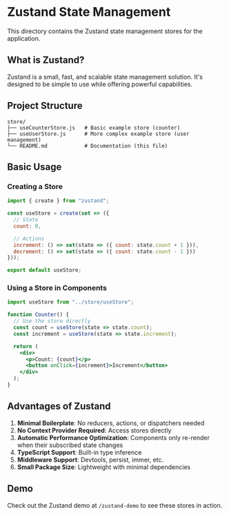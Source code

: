 # Zustand State Management

This directory contains the Zustand state management stores for the application.

## What is Zustand?

Zustand is a small, fast, and scalable state management solution. It's designed to be simple to use while offering powerful capabilities.

## Project Structure

```
store/
├── useCounterStore.js   # Basic example store (counter)
├── useUserStore.js      # More complex example store (user management)
└── README.md            # Documentation (this file)
```

## Basic Usage

### Creating a Store

```js
import { create } from "zustand";

const useStore = create(set => ({
  // State
  count: 0,

  // Actions
  increment: () => set(state => ({ count: state.count + 1 })),
  decrement: () => set(state => ({ count: state.count - 1 }))
}));

export default useStore;
```

### Using a Store in Components

```jsx
import useStore from "../store/useStore";

function Counter() {
  // Use the store directly
  const count = useStore(state => state.count);
  const increment = useStore(state => state.increment);

  return (
    <div>
      <p>Count: {count}</p>
      <button onClick={increment}>Increment</button>
    </div>
  );
}
```

## Advantages of Zustand

1. **Minimal Boilerplate**: No reducers, actions, or dispatchers needed
2. **No Context Provider Required**: Access stores directly
3. **Automatic Performance Optimization**: Components only re-render when their subscribed state changes
4. **TypeScript Support**: Built-in type inference
5. **Middleware Support**: Devtools, persist, immer, etc.
6. **Small Package Size**: Lightweight with minimal dependencies

## Demo

Check out the Zustand demo at `/zustand-demo` to see these stores in action.
